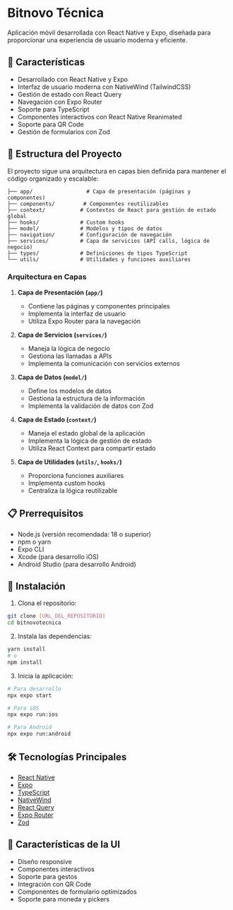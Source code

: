 
# Bitnovo Técnica

Aplicación móvil desarrollada con React Native y Expo, diseñada para proporcionar una experiencia de usuario moderna y eficiente.

## 🚀 Características

- Desarrollado con React Native y Expo
- Interfaz de usuario moderna con NativeWind (TailwindCSS)
- Gestión de estado con React Query
- Navegación con Expo Router
- Soporte para TypeScript
- Componentes interactivos con React Native Reanimated
- Soporte para QR Code
- Gestión de formularios con Zod

## 📁 Estructura del Proyecto

El proyecto sigue una arquitectura en capas bien definida para mantener el código organizado y escalable:

```
├── app/                 # Capa de presentación (páginas y componentes)
├── components/         # Componentes reutilizables
├── context/           # Contextos de React para gestión de estado global
├── hooks/             # Custom hooks
├── model/             # Modelos y tipos de datos
├── navigation/        # Configuración de navegación
├── services/          # Capa de servicios (API calls, lógica de negocio)
├── types/             # Definiciones de tipos TypeScript
└── utils/             # Utilidades y funciones auxiliares
```

### Arquitectura en Capas

1. **Capa de Presentación (`app/`)**
   - Contiene las páginas y componentes principales
   - Implementa la interfaz de usuario
   - Utiliza Expo Router para la navegación

2. **Capa de Servicios (`services/`)**
   - Maneja la lógica de negocio
   - Gestiona las llamadas a APIs
   - Implementa la comunicación con servicios externos

3. **Capa de Datos (`model/`)**
   - Define los modelos de datos
   - Gestiona la estructura de la información
   - Implementa la validación de datos con Zod

4. **Capa de Estado (`context/`)**
   - Maneja el estado global de la aplicación
   - Implementa la lógica de gestión de estado
   - Utiliza React Context para compartir estado

5. **Capa de Utilidades (`utils/`, `hooks/`)**
   - Proporciona funciones auxiliares
   - Implementa custom hooks
   - Centraliza la lógica reutilizable

## 📋 Prerrequisitos

- Node.js (versión recomendada: 18 o superior)
- npm o yarn
- Expo CLI
- Xcode (para desarrollo iOS)
- Android Studio (para desarrollo Android)

## 🔧 Instalación

1. Clona el repositorio:
```bash
git clone [URL_DEL_REPOSITORIO]
cd bitnovotecnica
```

2. Instala las dependencias:
```bash
yarn install
# o
npm install
```

3. Inicia la aplicación:
```bash
# Para desarrollo
npx expo start

# Para iOS
npx expo run:ios

# Para Android
npx expo run:android
```

## 🛠️ Tecnologías Principales

- [React Native](https://reactnative.dev/)
- [Expo](https://expo.dev/)
- [TypeScript](https://www.typescriptlang.org/)
- [NativeWind](https://www.nativewind.dev/)
- [React Query](https://tanstack.com/query/latest)
- [Expo Router](https://docs.expo.dev/router/introduction/)
- [Zod](https://zod.dev/)

## 📱 Características de la UI

- Diseño responsive
- Componentes interactivos
- Soporte para gestos
- Integración con QR Code
- Componentes de formulario optimizados
- Soporte para moneda y pickers
